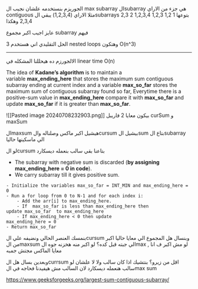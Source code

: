 الجوريزم بنستخدمه علشان نجيب ال max subarray 
الsubarray هي جزء من الاراي contiguous 
مثلا الاراي
(1,2,3,4)
يبقي الsubarrays بتوعها 
1 
1,2
1,2,3
1,2,3,4
2
2,3
2,3,4 
وهكذا

عايز اجيب اكبر مجموع subarray فيهم 

الحل التقليدي اني هستخدم 3 nested loops وهتكون O(n^3)

----
الالجورزم ده هيحللنا المشكله في linear time O(n)

The idea of ****Kadane’s algorithm**** is to maintain a variable ****max_ending_here**** that stores the maximum sum contiguous subarray ending at current index and a variable ****max_so_far**** stores the maximum sum of contiguous subarray found so far, Everytime there is a positive-sum value in ****max_ending_here**** compare it with ****max_so_far**** and update ****max_so_far**** if it is greater than ****max_so_far****.

![[Pasted image 20240708232903.png]]
بيكون معايا 2 فاريبل curSum و maxSum

الmaxsum هيشيل اكبر ماكس وصلناله 
والcursum بيشيل الsum بتاع الsubarray الي ماسكينها حاليا

لو الcursum بتاعنا بقي سالب بنعمله ديسكارد 

- The subarray with negative sum is discarded (__by assigning max_ending_here = 0 in code__).
- We carry subarray till it gives positive sum.

```psudocode
- Initialize the variables max_so_far = INT_MIN and max_ending_here = 0
- Run a for loop from 0 to N-1 and for each index i: 
    - Add the arr[i] to max_ending_here.
    - If  max_so_far is less than max_ending_here then          update max_so_far  to max_ending_here
    - If max_ending_here < 0 then update                                max_ending_here = 0 
- Return max_so_far

```

بنمسك العنصر الحالي ونضيفه علي الcursum وبنسال هل المجموع الي معايا حاليا اكبر من الmaxsum الي جبته قبل كده؟
لو اكبر منه هخزنه جوه الmax  , لو مش اكبر ف انا معايا الماكس مجتش جمبه

وبعدين بسال هل الcurrsum اقل من زيرو؟ 
بنتشيك اذا كان سالب ولا لا
 علشان لو سالب هنعمله ديسكارد لان السالب مش هيفيدنا فحاجه في الmax sum 


https://www.geeksforgeeks.org/largest-sum-contiguous-subarray/

